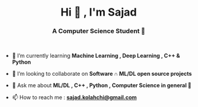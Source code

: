 <h1 align="center">Hi 👋 , I'm Sajad</h1>
<h3 align="center">A Computer Science Student 💎</h3>

<br />

- 🧠 I’m currently learning **Machine Learning , Deep Learning , C++ & Python**

- 👯 I’m looking to collaborate on **Software &#x2229; ML/DL open source projects**

- 💬 Ask me about **ML/DL , C++ , Python , Computer Science in general 🙂**

- 📫 How to reach me : **sajad.kolahchi@gmail.com**

<!-- -  📄 CV/Resume : https://sajadko.github.io/ -->
